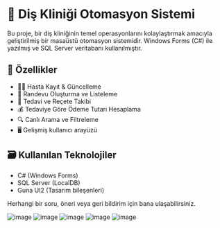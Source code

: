 # 🦷 Diş Kliniği Otomasyon Sistemi

Bu proje, bir diş kliniğinin temel operasyonlarını kolaylaştırmak amacıyla geliştirilmiş bir masaüstü otomasyon sistemidir. Windows Forms (C#) ile yazılmış ve SQL Server veritabanı kullanılmıştır.

## 🔧 Özellikler

- 👨‍⚕️ Hasta Kayıt & Güncelleme
- 📅 Randevu Oluşturma ve Listeleme
- 💊 Tedavi ve Reçete Takibi
- 💰  Tedaviye Göre Ödeme Tutarı Hesaplama
- 🔍 Canlı Arama ve Filtreleme
- 🖥️ Gelişmiş kullanıcı arayüzü 

## 🗃️ Kullanılan Teknolojiler

- C# (Windows Forms)
- SQL Server (LocalDB)
- Guna UI2 (Tasarım bileşenleri)

Herhangi bir soru, öneri veya geri bildirim için bana ulaşabilirsiniz.

![image](https://github.com/user-attachments/assets/1959be68-b5ef-4529-886b-29d91804050b)
![image](https://github.com/user-attachments/assets/2d08ec92-5ec2-4ae4-8d93-a79e6a492713)
![image](https://github.com/user-attachments/assets/c4362179-6ab7-495e-a292-5e71434add62)
![image](https://github.com/user-attachments/assets/152cbdd6-34a0-42b0-9460-5b17e4d64262)
![image](https://github.com/user-attachments/assets/156d1abc-44b4-49a6-b269-507e0ba35913)





